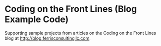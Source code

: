 # Coding on the Front Lines (Blog Example Code)
Supporting sample projects from articles on the Coding on the Front Lines blog at http://blog.ferrisconsultingllc.com.

